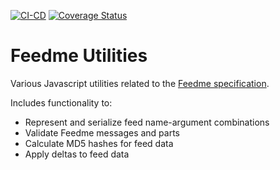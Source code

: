 [![CI-CD](https://github.com/aarong/feedme-util/actions/workflows/built-test-deploy.yml/badge.svg)](https://github.com/aarong/feedme-util/actions/workflows/built-test-deploy.yml)
[![Coverage Status](https://coveralls.io/repos/github/aarong/feedme-util/badge.svg?branch=master)](https://coveralls.io/github/aarong/feedme-util?branch=master)

# Feedme Utilities

Various Javascript utilities related to the
[Feedme specification](https://github.com/aarong/feedme-spec).

Includes functionality to:

- Represent and serialize feed name-argument combinations
- Validate Feedme messages and parts
- Calculate MD5 hashes for feed data
- Apply deltas to feed data
